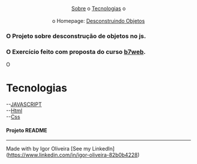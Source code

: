 
<p align="center">
<a href="#sobre">Sobre</a> o
<a href="#sobre">Tecnologias</a> o
<br><br>
o Homepage:  <a href=https://igoroliveiranunes.github.io/Desconstrucao-de-Objetos/>Desconstruindo Objetos</a>

<h3>O Projeto sobre desconstrução de objetos no js.</h3>
<h3>O Exercício feito com proposta do curso 
<a href="https://b7web.com.br">b7web</a>.</h3>
<p>O</p>

# Tecnologias
--<a href="https://www.javascript.com">JAVASCRIPT</a><br>
--<a href="https://www.learn-html.org">Html</a><br>
--<a href="https://www.css.org">Css</a><br>


<h4> Projeto README </h4>

---
Made with by Igor Oliveira [See my LinkedIn](<a href="https://www.linkedin.com/in/igor-oliveira-82b0b4228">https://www.linkedin.com/in/igor-oliveira-82b0b4228</a>)
